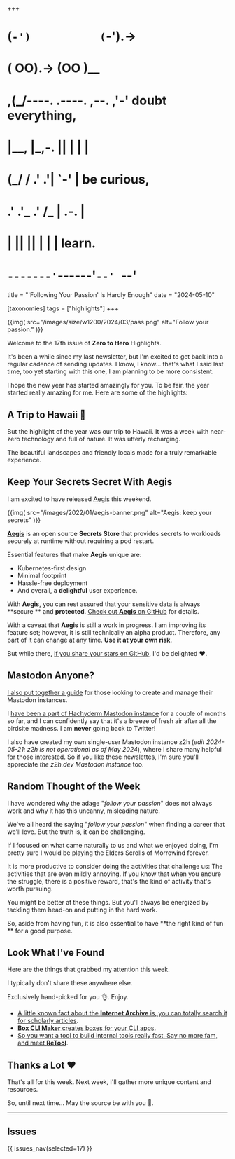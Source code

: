 +++
#   (`-')           (`-').->
#   ( OO).->        (OO )__
# ,(_/----. .----. ,--. ,'-' doubt everything,
# |__,    |\_,-.  ||  | |  |
#  (_/   /    .' .'|  `-'  | be curious,
#  .'  .'_  .'  /_ |  .-.  |
# |       ||      ||  | |  | learn.
# `-------'`------'`--' `--'

title = "'Following Your Passion' Is Hardly Enough"
date = "2024-05-10"

[taxonomies]
tags = ["highlights"]
+++

{{img(
  src="/images/size/w1200/2024/03/pass.png"
  alt="Follow your passion."
)}}

Welcome to the 17th issue of **Zero to Hero** Highlights.

It's been a while since my last newsletter, but I'm excited to get back into a
regular cadence of sending updates. I know, I know... that's what I said last 
time, too yet starting with this one, I am planning to be more consistent.

I hope the new year has started amazingly for you. To be fair, the year started
really amazing for me. Here are some of the highlights:

## A Trip to Hawaii 🎅

But the highlight of the year was our trip to Hawaii. It was a week with
near-zero technology and full of nature. It was utterly recharging.

The beautiful landscapes and friendly locals made for a truly remarkable
experience. 

## Keep Your Secrets Secret With Aegis

I am excited to have released [Aegis][aegis] this weekend.

{{img(
  src="/images/2022/01/aegis-banner.png"
  alt="Aegis: keep your secrets"
)}}

[**Aegis**][aegis] is an open source **Secrets Store** that
provides secrets to workloads securely at runtime without requiring a pod
restart.

Essential features that make **Aegis** unique are:

* Kubernetes-first design
* Minimal footprint
* Hassle-free deployment
* And overall, a **delightful** user experience.

With **Aegis**, you can rest assured that your sensitive data is always **secure
** and **protected**. [Check out **Aegis** on GitHub][vsecm-github] for details.

With a caveat that **Aegis** is still a work in progress. I am improving its
feature set; however, it is still technically an alpha product. Therefore, any
part of it can change at any time. **Use it at your own risk**.

But while there, [if you share your stars on GitHub][vsecm-github],
I'd be delighted ❤️.

[aegis]: https://vsecm.com/
[vsecm-github]: https://github.com/vmware-tanzu/secrets-manager

## Mastodon Anyone?

[I also put together a guide][mastodon] for those looking to create and manage 
their Mastodon instances.

I [have been a part of Hachyderm Mastodon instance][hachyderm]
for a couple of months so far, and I can confidently say that it's a breeze of
fresh air after all the birdsite madness. I am **never** going back to Twitter!

I also have created my own single-user Mastodon instance z2h
(*edit 2024-05-21: z2h is not operational as of May 2024*), where I share many 
helpful for those interested. So if you like these newslettes, I'm sure you'll
appreciate *the z2h.dev Mastodon instance* too.

[mastodon]: @/tips/mastodon-101.md
[hachyderm]: https://hachyderm.io/@volkan

## Random Thought of the Week

I have wondered why the adage "*follow your passion*" does not always work 
and why it has this uncanny, misleading nature.

We've all heard the saying "*follow your passion*" when finding a career that
we'll love. But the truth is, it can be challenging.

If I focused on what came naturally to us and what we enjoyed doing, I'm pretty
sure I would be playing the Elders Scrolls of Morrowind forever.

It is more productive to consider doing the activities that challenge us: The
activities that are even mildly annoying. If you know that when you endure the
struggle, there is a positive reward, that's the kind of activity that's worth
pursuing.

You might be better at these things. But you'll always be energized by tackling
them head-on and putting in the hard work.

So, aside from having fun, it is also essential to have **the right kind of fun
** for a good purpose.

## Look What I've Found

Here are the things that grabbed my attention this week.

I typically don't share these anywhere else.

Exclusively hand-picked for you 👌. Enjoy.

* [A little known fact about the **Internet Archive** is, you can totally 
  search it for scholarly articles][archive].
* [**Box CLI Maker** creates boxes for your CLI apps][box].
* [So you want a tool to build internal tools really fast. Say no more fam, 
  and meet **ReTool**][retool].

[archive]: https://scholar.archive.org/search?q=AI+ML
[box]: https://github.com/Delta456/box-cli-maker
[retool]: https://retool.com/

Thanks a Lot ❤️
---------------

That's all for this week. Next week, I'll gather more unique content and
resources.

So, until next time... May the source be with you 🦄.

--------

## Issues

{{ issues_nav(selected=17) }}
